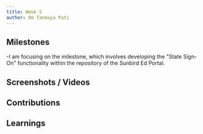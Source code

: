 ```yaml
---
title: Week 5
author: Om Tanmaya Pati
--- 
```

 
## Milestones
-I am focusing on the  milestone, which involves developing the "State Sign-On" functionality within the repository of the Sunbird Ed Portal.


## Screenshots / Videos 

## Contributions

## Learnings
